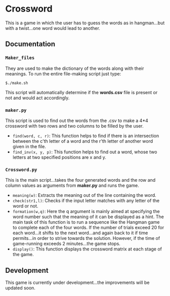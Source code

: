 # Crossword

This is a game in which the user has to guess the words as in hangman...but with a twist...one word would lead to another.

## Documentation

### `Maker_files`
They are used to make the dictionary of the words along with their meanings.
To run the entire file-making script just type:
```
$./make.sh
```
This script will automatically determine if the __words.csv__ file is present or not and would act accordingly.

### `maker.py`
This script is used to find out the words from the .csv to make a 4*4 crossword with two rows and two columns to be filled by the user.
* `find(word, c, r)`: This function helps to find if there is an intersection between the c'th letter of a word and the r'th letter of another word given in the file.
* `find_inv(x, y, p)`: This function helps to find out a word, whose two letters at two specified positions are x and y.

### `Crossword.py`
This is the main script...takes the four generated words and the row and column values as arguments from __maker.py__ and runs the game.
* `meaning(w)`: Extracts the meaning out of the line containing the word.
* `check(str1,l)`: Checks if the input letter matches with any letter of the word or not.
* `formation(w,q)`: Here the q argument is mainly aimed at specifying the word number such that the meaning of it can be displayed as a hint. The main task of this function is to run a sequence like the Hangman game to complete each of the four words. If the number of trials exceed 20 for each word...it shifts to the next word...and again back to it if time permits...in order to strive towards the solution. However, if the time of game-running exceeds 2 minutes...the game stops.
* `display()`: This function displays the crossword matrix at each stage of the game.

## Development

This game is currently under development...the improvements will be updated soon.
